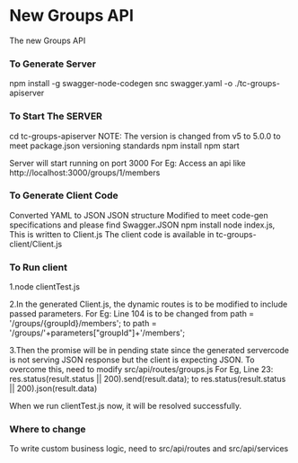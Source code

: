 # New Groups API

The new Groups API

### To Generate Server
  npm install -g swagger-node-codegen
  snc swagger.yaml -o ./tc-groups-apiserver

### To Start The SERVER
  cd tc-groups-apiserver
  NOTE: The version is changed from v5 to 5.0.0 to meet package.json versioning standards
  npm install
  npm start

  Server will start running on port 3000
  For Eg: Access an api like http://localhost:3000/groups/1/members


### To Generate Client Code
  Converted YAML to JSON
  JSON structure Modified to meet code-gen specifications and please find Swagger.JSON
  npm install
  node index.js, This is written to Client.js
  The client code is available in tc-groups-client/Client.js


### To Run client
  1.node clientTest.js

  2.In the generated Client.js, the dynamic routes is to be modified to include passed parameters.
  For Eg:  Line 104 is to be changed from  path = '/groups/{groupId}/members'; to
  path = '/groups/'+parameters["groupId"]+'/members';

  3.Then the promise will be in pending state since the generated servercode is not serving JSON response but the client is expecting JSON. To overcome this, need to modify src/api/routes/groups.js
  For Eg, Line 23: res.status(result.status || 200).send(result.data); to res.status(result.status || 200).json(result.data)

  When we run clientTest.js now, it will be resolved successfully.

### Where to change
  To write custom business logic, need to src/api/routes and src/api/services
